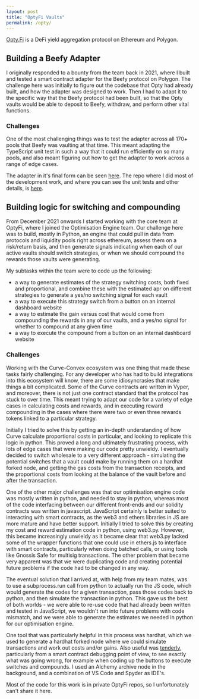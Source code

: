 ```yaml
---
layout: post
title: "OptyFi Vaults"
permalink: /opty/
---
```

[Opty.Fi](https://app.opty.fi/) is a DeFi yield aggregation protocol on Ethereum and Polygon. 

## Building a Beefy Adapter
I originally responded to a bounty from the team back in 2021, where I built and tested a smart contract adapter for the Beefy protocol on Polygon. The challenge here was initially to figure out the codebase that Opty had already built, and how the adapter was designed to work. Then I had to adapt it to the specific way that the Beefy protocol had been built, so that the Opty vaults would be able to deposit to Beefy, withdraw, and perform other vital functions.

### Challenges
One of the most challenging things was to test the adapter across all 170+ pools that Beefy was vaulting at that time. This meant adapting the TypeScript unit test in such a way that it could run efficiently on so many pools, and also meant figuring out how to get the adapter to work across a range of edge cases.

The adapter in it's final form can be seen [here](https://github.com/Opty-Fi/defi-adapters/blob/main/contracts/2_matic/beefy.finance/BeefyFinanceAdapter.sol).
The repo where I did most of the development work, and where you can see the unit tests and other details, is [here](https://github.com/RichJamo/beefy-adapter-kit).

## Building logic for switching and compounding
From December 2021 onwards I started working with the core team at OptyFi, where I joined the Optimisation Engine team. Our challenge here was to build, mostly in Python, an engine that could pull in data from protocols and liquidity pools right across ethereum, assess them on a risk/return basis, and then generate signals indicating when each of our active vaults should switch strategies, or when we should compound the rewards those vaults were generating.

My subtasks within the team were to code up the following:
- a way to generate estimates of the strategy switching costs, both fixed and proportional, and combine these with the estimated apr on different strategies to generate a yes/no switching signal for each vault
- a way to execute this strategy switch from a button on an internal dashboard website
- a way to estimate the gain versus cost that would come from compounding the rewards in any of our vaults, and a yes/no signal for whether to compound at any given time
- a way to execute the compound from a button on an internal dashboard website

### Challenges
Working with the Curve-Convex ecosystem was one thing that made these tasks fairly challenging. For any developer who has had to build integrations into this ecosystem will know, there are some idiosyncrasies that make things a bit complicated. Some of the Curve contracts are written in Vyper, and moreover, there is not just one contract standard that the protocol has stuck to over time. This meant trying to adapt our code for a variety of edge cases in calculating costs and rewards, and in executing reward compounding in the cases where there were two or even three rewards tokens linked to a particular strategy.

Initially I tried to solve this by getting an in-depth understanding of how Curve calculate proportional costs in particular, and looking to replicate this logic in python. This proved a long and ultimately frustrating process, with lots of edge cases that were making our code pretty unwieldy. I eventually decided to switch wholesale to a very different approach - simulating the potential switches that a vault could make by running them on a hardhat forked node, and getting the gas costs from the transaction receipts, and the proportional costs from looking at the balance of the vault before and after the transaction.

One of the other major challenges was that our optimisation engine code was mostly written in python, and needed to stay in python, whereas most of the code interfacing between our different front-ends and our solidity contracts was written in javascript. JavaScript certainly is better suited to interacting with smart contracts, as the web3 and ethers libraries in JS are more mature and have better support. Initially I tried to solve this by creating my cost and reward estimation code in python, using web3.py. However, this became increasingly unwieldy as it became clear that web3.py lacked some of the wrapper functions that one could use in ethers.js to interface with smart contracts, particularly when doing batched calls, or using tools like Gnossis Safe for multisig transactions. The other problem that became very apparent was that we were duplicating code and creating potential future problems if the code had to be changed in any way.

The eventual solution that I arrived at, with help from my team mates, was to use a subprocess.run call from python to actually run the JS code, which would generate the codes for a given transaction, pass those codes back to python, and then simulate the transaction in python. This gave us the best of both worlds - we were able to re-use code that had already been written and tested in JavaScript, we wouldn't run into future problems with code mismatch, and we were able to generate the estimates we needed in python for our optimisation engine.

One tool that was particularly helpful in this process was hardhat, which we used to generate a hardhat forked node where we could simulate transactions and work out costs and/or gains. Also useful was [tenderly](https://tenderly.co/), particularly from a smart contract debugging point of view, to see exactly what was going wrong, for example when coding up the buttons to execute switches and compounds. I used an Alchemy archive node in the background, and a combination of VS Code and Spyder as IDE's.

Most of the code for this work is in private OptyFi repos, so I unfortunately can't share it here.
